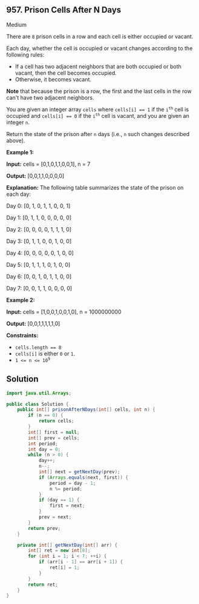 ## 957\. Prison Cells After N Days

Medium

There are `8` prison cells in a row and each cell is either occupied or vacant.

Each day, whether the cell is occupied or vacant changes according to the following rules:

*   If a cell has two adjacent neighbors that are both occupied or both vacant, then the cell becomes occupied.
*   Otherwise, it becomes vacant.

**Note** that because the prison is a row, the first and the last cells in the row can't have two adjacent neighbors.

You are given an integer array `cells` where `cells[i] == 1` if the <code>i<sup>th</sup></code> cell is occupied and `cells[i] == 0` if the <code>i<sup>th</sup></code> cell is vacant, and you are given an integer `n`.

Return the state of the prison after `n` days (i.e., `n` such changes described above).

**Example 1:**

**Input:** cells = [0,1,0,1,1,0,0,1], n = 7

**Output:** [0,0,1,1,0,0,0,0]

**Explanation:** The following table summarizes the state of the prison on each day:

Day 0: [0, 1, 0, 1, 1, 0, 0, 1]

Day 1: [0, 1, 1, 0, 0, 0, 0, 0]

Day 2: [0, 0, 0, 0, 1, 1, 1, 0]

Day 3: [0, 1, 1, 0, 0, 1, 0, 0]

Day 4: [0, 0, 0, 0, 0, 1, 0, 0]

Day 5: [0, 1, 1, 1, 0, 1, 0, 0]

Day 6: [0, 0, 1, 0, 1, 1, 0, 0]

Day 7: [0, 0, 1, 1, 0, 0, 0, 0]

**Example 2:**

**Input:** cells = [1,0,0,1,0,0,1,0], n = 1000000000

**Output:** [0,0,1,1,1,1,1,0]

**Constraints:**

*   `cells.length == 8`
*   `cells[i]` is either `0` or `1`.
*   <code>1 <= n <= 10<sup>9</sup></code>

## Solution

```java
import java.util.Arrays;

public class Solution {
    public int[] prisonAfterNDays(int[] cells, int n) {
        if (n == 0) {
            return cells;
        }
        int[] first = null;
        int[] prev = cells;
        int period;
        int day = 0;
        while (n > 0) {
            day++;
            n--;
            int[] next = getNextDay(prev);
            if (Arrays.equals(next, first)) {
                period = day - 1;
                n %= period;
            }
            if (day == 1) {
                first = next;
            }
            prev = next;
        }
        return prev;
    }

    private int[] getNextDay(int[] arr) {
        int[] ret = new int[8];
        for (int i = 1; i < 7; ++i) {
            if (arr[i - 1] == arr[i + 1]) {
                ret[i] = 1;
            }
        }
        return ret;
    }
}
```